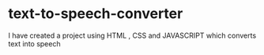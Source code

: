 # text-to-speech-converter
I have created a project using HTML , CSS and JAVASCRIPT which converts text into speech
